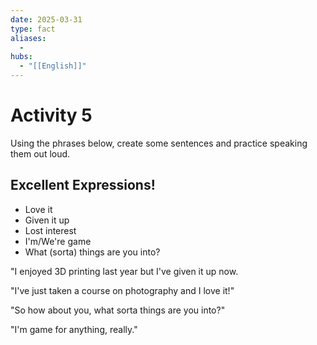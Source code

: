 ```yaml
---
date: 2025-03-31
type: fact
aliases:
  -
hubs:
  - "[[English]]"
---
```


# Activity 5

Using the phrases below, create some sentences and practice speaking them out loud.

## Excellent Expressions!
- Love it
- Given it up
- Lost interest
- I'm/We're game
- What (sorta) things are you into?

"I enjoyed 3D printing last year but I've given it up now.

"I've just taken a course on photography and I love it!"

"So how about you, what sorta things are you into?"

"I'm game for anything, really."



